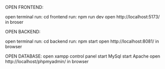 OPEN FRONTEND:

open terminal
run: cd frontend
run: npm run dev
open http://localhost:5173/ in broser

OPEN BACKEND:

open terminal
run: cd backend
run: npm start
open http://localhost:8081/ in browser

OPEN DATABASE:
open xampp control panel
start MySql
start Apache
open http://localhost/phpmyadmin/ in browser